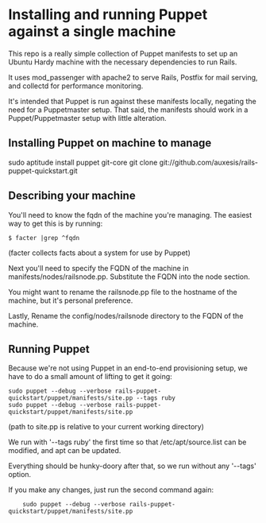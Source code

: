 
Installing and running Puppet against a single machine
======================================================

This repo is a really simple collection of Puppet manifests to set up an
Ubuntu Hardy machine with the necessary dependencies to run Rails. 

It uses mod_passenger with apache2 to serve Rails, Postfix for mail serving, 
and collectd for performance monitoring. 

It's intended that Puppet is run against these manifests locally, negating
the need for a Puppetmaster setup. That said, the manifests should work in a 
Puppet/Puppetmaster setup with little alteration. 


Installing Puppet on machine to manage
--------------------------------------

sudo aptitude install puppet git-core
git clone git://github.com/auxesis/rails-puppet-quickstart.git  

Describing your machine
-----------------------

You'll need to know the fqdn of the machine you're managing. The easiest way 
to get this is by running:

    $ facter |grep ^fqdn

(facter collects facts about a system for use by Puppet)

Next you'll need to specify the FQDN of the machine in 
manifests/nodes/railsnode.pp. Substitute the FQDN into the node section. 

You might want to rename the railsnode.pp file to the hostname of the machine,
but it's personal preference. 

Lastly, Rename the config/nodes/railsnode directory to the FQDN of the machine.

Running Puppet
--------------

Because we're not using Puppet in an end-to-end provisioning setup, we have to 
do a small amount of lifting to get it going: 

    sudo puppet --debug --verbose rails-puppet-quickstart/puppet/manifests/site.pp --tags ruby
    sudo puppet --debug --verbose rails-puppet-quickstart/puppet/manifests/site.pp

(path to site.pp is relative to your current working directory)

We run with '--tags ruby' the first time so that /etc/apt/source.list can be 
modified, and apt can be updated. 

Everything should be hunky-doory after that, so we run without any '--tags' option. 

If you make any changes, just run the second command again: 
    
		sudo puppet --debug --verbose rails-puppet-quickstart/puppet/manifests/site.pp

